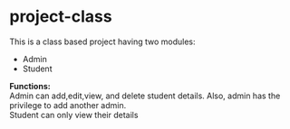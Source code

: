 # project-class

This is a class based project having two modules:
* Admin
* Student

<b> Functions: </b><br/>
Admin can add,edit,view, and delete student details. Also, admin has the privilege to add another admin.<br/>
Student can only view their details
